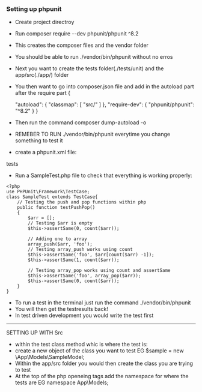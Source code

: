 ### Setting up phpunit
* Create project directroy
* Run composer require --dev phpunit/phpunit ^8.2
* This creates the composer files and the vendor folder
* You should be able to run ./vendor/bin/phpunit without no erros
* Next you want to create the tests folder(./tests/unit) and the app/src(./app/) folder
* You then want to go into composer.json file and add in the autoload part after the require part
{

    "autoload": {
        "classmap": [
            "src/"
        ]
    },
    "require-dev": {
        "phpunit/phpunit": "^8.2"
    }
}
* Then run the command composer dump-autoload -o
* REMEBER TO RUN ./vendor/bin/phpunit everytime you change something to test it
* create a phpunit.xml file:
<?xml version="1.0" encoding="UTF-8"?>
<phpunit bootstrap="vendor/autoload.php"
        colors="true"
        verbose="true"
        stopOnFailure="false">
        <testsuites>
            <testsuite name="Test suite">
                <directory>tests</directory>
            </testsuite>
        </testsuites>
</phpunit>

* Run a SampleTest.php file to check that everything is working properly:
```
<?php
use PHPUnit\Framework\TestCase;
class SampleTest extends TestCase{
    // Testing the push and pop functions within php
    public function testPushPop()
    {
        $arr = [];
        // Testing $arr is empty
        $this->assertSame(0, count($arr));

        // Adding one to array
        array_push($arr, 'foo');
        // Testing array_push works using count
        $this->assertSame('foo', $arr[count($arr) -1]);
        $this->assertSame(1, count($arr));

        // Testing array_pop works using count and assertSame
        $this->assertSame('foo', array_pop($arr));
        $this->assertSame(0, count($arr));
    }
}
```
* To run a test in the terminal just run the command ./vendor/bin/phpunit
* You will then get the testresults back!
* In test driven development you would write the test first

************* 
SETTING UP WITH Src
- within the test class method whic is where the test is:
- create a new object of the class you want to test
EG $sample = new \App\Models\SampleModel;
- Within the app/src folder you would then create the class you are trying to test
- At the top of the php openeing tags add the namespace for where the tests are
EG namespace App\Models;